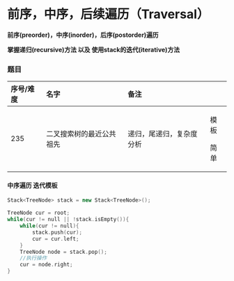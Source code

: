 # 前序，中序，后续遍历（Traversal）

**前序\(preorder\)，中序\(inorder\)，后序\(postorder\)遍历** 

**掌握递归\(recursive\)方法 以及 使用stack的迭代\(iterative\)方法**

### 题目

<table>
  <thead>
    <tr>
      <th style="text-align:left">&#x5E8F;&#x53F7;/&#x96BE;&#x5EA6;</th>
      <th style="text-align:left">&#x540D;&#x5B57;</th>
      <th style="text-align:left">&#x5907;&#x6CE8;</th>
      <th style="text-align:left"></th>
    </tr>
  </thead>
  <tbody>
    <tr>
      <td style="text-align:left">235</td>
      <td style="text-align:left">&#x4E8C;&#x53C9;&#x641C;&#x7D22;&#x6811;&#x7684;&#x6700;&#x8FD1;&#x516C;&#x5171;&#x7956;&#x5148;</td>
      <td
      style="text-align:left">&#x9012;&#x5F52;&#xFF0C;&#x5C3E;&#x9012;&#x5F52;&#xFF0C;&#x590D;&#x6742;&#x5EA6;&#x5206;&#x6790;</td>
        <td
        style="text-align:left">
          <p>&#x6A21;&#x677F;</p>
          <p>&#x7B80;&#x5355;</p>
          </td>
    </tr>
  </tbody>
</table>

#### 

#### 中序遍历 迭代模板

```cpp
Stack<TreeNode> stack = new Stack<TreeNode>();

TreeNode cur = root;
while(cur != null || !stack.isEmpty()){
    while(cur != null){
        stack.push(cur);
        cur = cur.left;
    }
    TreeNode node = stack.pop();
    //执行操作
    cur = node.right;
}
```

